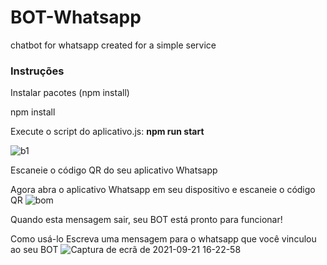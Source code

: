 # BOT-Whatsapp
chatbot for whatsapp created for a simple service
<h3> Instruções </h3>
Instalar pacotes (npm install)

npm install

Execute o script do aplicativo.js:
<b> npm run start </b>

![b1](https://user-images.githubusercontent.com/71909065/134195040-ba030478-8e20-4d8c-9fb2-4b85266a08c7.png)

Escaneie o código QR do seu aplicativo Whatsapp

Agora abra o aplicativo Whatsapp em seu dispositivo e escaneie o código QR
![bom](https://user-images.githubusercontent.com/71909065/134198410-94153ea5-3834-4ef4-b289-b44edc3f53f5.png)

Quando esta mensagem sair, seu BOT está pronto para funcionar!

Como usá-lo
Escreva uma mensagem para o whatsapp que você vinculou ao seu BOT
![Captura de ecrã de 2021-09-21 16-22-58](https://user-images.githubusercontent.com/71909065/134199726-21d27df5-fc2e-4653-b647-97126253441a.png)
